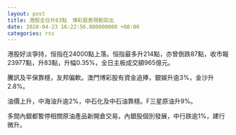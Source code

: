 ```yaml
---
layout: post
title: 港股全日升83點　博彩股表現較突出
date: 2020-04-23 16:22:56.000000000 +08:00
categories: rss
---
```


港股好淡爭持，恒指在24000點上落。恒指最多升214點，亦曾倒跌87點，收市報23977點，升83點，升幅0.35%，全日主板成交額965億元。

騰訊及平保靠穩，友邦偏軟。澳門博彩股有資金追捧，銀娛升逾3%，金沙升2.8%。

油價上升，中海油升逾2%，中石化及中石油靠穩。F三星原油升9%。

多間內銀都暫停相關原油產品新開倉交易，內銀股個別發展，中行跌逾1%，建行微升。
